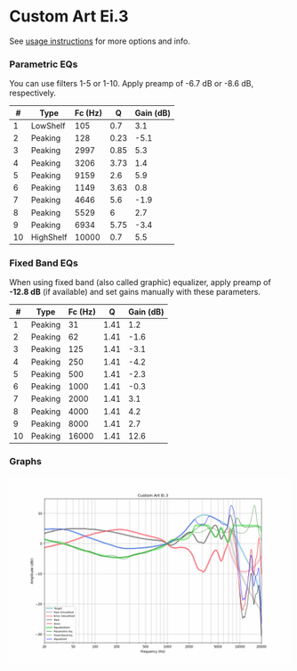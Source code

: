 # Custom Art Ei.3
See [usage instructions](https://github.com/jaakkopasanen/AutoEq#usage) for more options and info.

### Parametric EQs
You can use filters 1-5 or 1-10. Apply preamp of -6.7 dB or -8.6 dB, respectively.

|   # | Type      |   Fc (Hz) |    Q |   Gain (dB) |
|-----|-----------|-----------|------|-------------|
|   1 | LowShelf  |       105 | 0.7  |         3.1 |
|   2 | Peaking   |       128 | 0.23 |        -5.1 |
|   3 | Peaking   |      2997 | 0.85 |         5.3 |
|   4 | Peaking   |      3206 | 3.73 |         1.4 |
|   5 | Peaking   |      9159 | 2.6  |         5.9 |
|   6 | Peaking   |      1149 | 3.63 |         0.8 |
|   7 | Peaking   |      4646 | 5.6  |        -1.9 |
|   8 | Peaking   |      5529 | 6    |         2.7 |
|   9 | Peaking   |      6934 | 5.75 |        -3.4 |
|  10 | HighShelf |     10000 | 0.7  |         5.5 |

### Fixed Band EQs
When using fixed band (also called graphic) equalizer, apply preamp of **-12.8 dB** (if available) and set gains manually with these parameters.

|   # | Type    |   Fc (Hz) |    Q |   Gain (dB) |
|-----|---------|-----------|------|-------------|
|   1 | Peaking |        31 | 1.41 |         1.2 |
|   2 | Peaking |        62 | 1.41 |        -1.6 |
|   3 | Peaking |       125 | 1.41 |        -3.1 |
|   4 | Peaking |       250 | 1.41 |        -4.2 |
|   5 | Peaking |       500 | 1.41 |        -2.3 |
|   6 | Peaking |      1000 | 1.41 |        -0.3 |
|   7 | Peaking |      2000 | 1.41 |         3.1 |
|   8 | Peaking |      4000 | 1.41 |         4.2 |
|   9 | Peaking |      8000 | 1.41 |         2.7 |
|  10 | Peaking |     16000 | 1.41 |        12.6 |

### Graphs
![](./Custom%20Art%20Ei.3.png)
